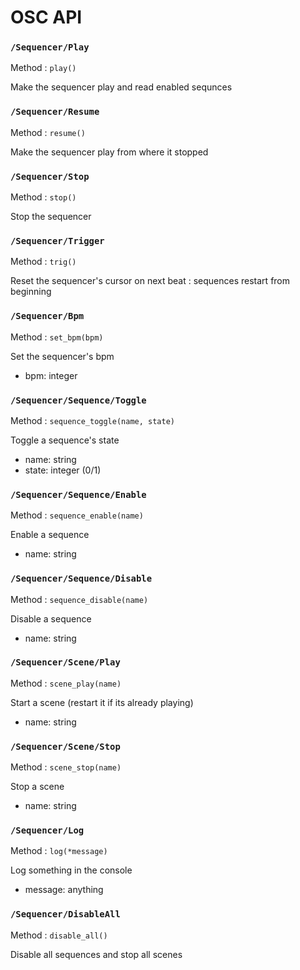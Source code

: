 # OSC API

### `/Sequencer/Play`

Method : `play()`

Make the sequencer play and read enabled sequnces

### `/Sequencer/Resume`

Method : `resume()`

Make the sequencer play from where it stopped

### `/Sequencer/Stop`

Method : `stop()`

Stop the sequencer

### `/Sequencer/Trigger`

Method : `trig()`

Reset the sequencer's cursor on next beat : sequences restart from beginning

### `/Sequencer/Bpm`

Method : `set_bpm(bpm)`

Set the sequencer's bpm
- bpm: integer

### `/Sequencer/Sequence/Toggle`

Method : `sequence_toggle(name, state)`

Toggle a sequence's state
- name: string
- state: integer (0/1)

### `/Sequencer/Sequence/Enable`

Method : `sequence_enable(name)`

Enable a sequence
- name: string

### `/Sequencer/Sequence/Disable`

Method : `sequence_disable(name)`

Disable a sequence
- name: string

### `/Sequencer/Scene/Play`

Method : `scene_play(name)`

Start a scene (restart it if its already playing)
- name: string

### `/Sequencer/Scene/Stop`

Method : `scene_stop(name)`

Stop a scene
- name: string

### `/Sequencer/Log`

Method : `log(*message)`

Log something in the console
- message: anything

### `/Sequencer/DisableAll`

Method : `disable_all()`

Disable all sequences and stop all scenes

